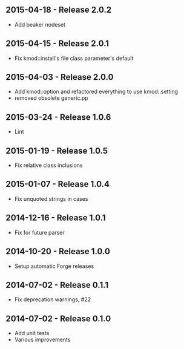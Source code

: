 ## 2015-04-18 - Release 2.0.2

- Add beaker nodeset

## 2015-04-15 - Release 2.0.1

- Fix kmod::install's file class parameter's default

## 2015-04-03 - Release 2.0.0

- Add kmod::option and refactored everything to use kmod::setting
- removed obsolete generic.pp

## 2015-03-24 - Release 1.0.6

- Lint

## 2015-01-19 - Release 1.0.5

- Fix relative class inclusions

## 2015-01-07 - Release 1.0.4

- Fix unquoted strings in cases

## 2014-12-16 - Release 1.0.1

- Fix for future parser

## 2014-10-20 - Release 1.0.0

- Setup automatic Forge releases

## 2014-07-02 - Release 0.1.1

- Fix deprecation warnings, #22

## 2014-07-02 - Release 0.1.0

- Add unit tests
- Various improvements
